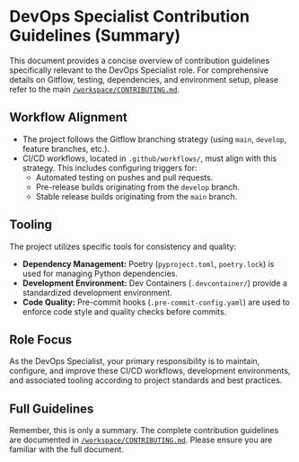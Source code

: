 # DevOps Specialist Contribution Guidelines (Summary)

This document provides a concise overview of contribution guidelines specifically relevant to the DevOps Specialist role. For comprehensive details on Gitflow, testing, dependencies, and environment setup, please refer to the main [`/workspace/CONTRIBUTING.md`](/workspace/CONTRIBUTING.md).

## Workflow Alignment

*   The project follows the Gitflow branching strategy (using `main`, `develop`, feature branches, etc.).
*   CI/CD workflows, located in `.github/workflows/`, must align with this strategy. This includes configuring triggers for:
    *   Automated testing on pushes and pull requests.
    *   Pre-release builds originating from the `develop` branch.
    *   Stable release builds originating from the `main` branch.

## Tooling

The project utilizes specific tools for consistency and quality:

*   **Dependency Management:** Poetry (`pyproject.toml`, `poetry.lock`) is used for managing Python dependencies.
*   **Development Environment:** Dev Containers (`.devcontainer/`) provide a standardized development environment.
*   **Code Quality:** Pre-commit hooks (`.pre-commit-config.yaml`) are used to enforce code style and quality checks before commits.

## Role Focus

As the DevOps Specialist, your primary responsibility is to maintain, configure, and improve these CI/CD workflows, development environments, and associated tooling according to project standards and best practices.

## Full Guidelines

Remember, this is only a summary. The complete contribution guidelines are documented in [`/workspace/CONTRIBUTING.md`](/workspace/CONTRIBUTING.md). Please ensure you are familiar with the full document.